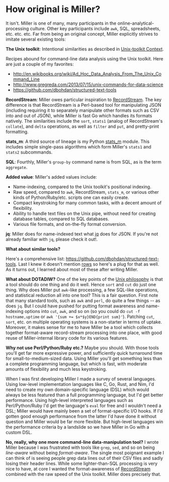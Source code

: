 <!---  PLEASE DO NOT EDIT DIRECTLY. EDIT THE .md.in FILE PLEASE. --->
# How original is Miller?

It isn't. Miller is one of many, many participants in the online-analytical-processing culture. Other key participants include ``awk``, SQL, spreadsheets, etc. etc.  etc.  Far from being an original concept, Miller explicitly strives to imitate several existing tools:

**The Unix toolkit**: Intentional similarities as described in [Unix-toolkit Context](feature-comparison.md).

Recipes abound for command-line data analysis using the Unix toolkit. Here are just a couple of my favorites:

* http://en.wikibooks.org/wiki/Ad_Hoc_Data_Analysis_From_The_Unix_Command_Line
* http://www.gregreda.com/2013/07/15/unix-commands-for-data-science
* https://github.com/dbohdan/structured-text-tools

**RecordStream**: Miller owes particular inspiration to [RecordStream](https://github.com/benbernard/RecordStream). The key difference is that RecordStream is a Perl-based tool for manipulating JSON (including requiring it to separately manipulate other formats such as CSV into and out of JSON), while Miller is fast Go which handles its formats natively.  The similarities include the ``sort``, ``stats1`` (analog of RecordStream's ``collate``), and ``delta`` operations, as well as ``filter`` and ``put``, and pretty-print formatting.

**stats_m**: A third source of lineage is my Python [stats_m](https://github.com/johnkerl/scripts-math/tree/master/stats) module.  This includes simple single-pass algorithms which form Miller's ``stats1`` and ``stats2`` subcommands.

**SQL**: Fourthly, Miller's ``group-by`` command name is from SQL, as is the term ``aggregate``.

**Added value**: Miller's added values include:

* Name-indexing, compared to the Unix toolkit's positional indexing.
* Raw speed, compared to ``awk``, RecordStream, ``stats_m``, or various other kinds of Python/Ruby/etc. scripts one can easily create.
* Compact keystroking for many common tasks, with a decent amount of flexibility.
* Ability to handle text files on the Unix pipe, without need for creating database tables, compared to SQL databases.
* Various file formats, and on-the-fly format conversion.

**jq**: Miller does for name-indexed text what [jq](https://stedolan.github.io/jq/) does for JSON. If you're not already familiar with ``jq``, please check it out!.

**What about similar tools?**

Here's a comprehensive list: https://github.com/dbohdan/structured-text-tools.  Last I knew it doesn't mention [rows](https://github.com/turicas/rows) so here's a plug for that as well.  As it turns out, I learned about most of these after writing Miller.

**What about DOTADIW?** One of the key points of the [Unix philosophy](http://en.wikipedia.org/wiki/Unix_philosophy) is that a tool should do one thing and do it well.  Hence ``sort`` and ``cut`` do just one thing. Why does Miller put ``awk``-like processing, a few SQL-like operations, and statistical reduction all into one tool?  This is a fair question. First note that many standard tools, such as ``awk`` and ``perl``, do quite a few things -- as does ``jq``.  But I could have pushed for putting format awareness and name-indexing options into ``cut``, ``awk``, and so on (so you could do ``cut -f hostname,uptime`` or ``awk '{sum += $x*$y}END{print sum}'``).  Patching ``cut``, ``sort``, etc. on multiple operating systems is a non-starter in terms of uptake.  Moreover, it makes sense for me to have Miller be a tool which collects together format-aware record-stream processing into one place, with good reuse of Miller-internal library code for its various features.

**Why not use Perl/Python/Ruby etc.?** Maybe you should. With those tools you'll get far more expressive power, and sufficiently quick turnaround time for small-to-medium-sized data.  Using Miller you'll get something less than a complete programming language, but which is fast, with moderate amounts of flexibility and much less keystroking.

When I was first developing Miller I made a survey of several languages. Using low-level implementation languages like C, Go, Rust, and Nim, I'd need to create my own domain-specific language (DSL) which would always be less featured than a full programming language, but I'd get better performance.  Using high-level interpreted languages such as Perl/Python/Ruby I'd get the language's ``eval`` for free and I wouldn't need a DSL; Miller would have mainly been a set of format-specific I/O hooks. If I'd gotten good enough performance from the latter I'd have done it without question and Miller would be far more flexible.  But high-level languages win the performance criteria by a landslide so we have Miller in Go with a custom DSL.

**No, really, why one more command-line data-manipulation tool?** I wrote Miller because I was frustrated with tools like ``grep``, ``sed``, and so on being *line-aware* without being *format-aware*. The single most poignant example I can think of is seeing people grep data lines out of their CSV files and sadly losing their header lines.  While some lighter-than-SQL processing is very nice to have, at core I wanted the format-awareness of [RecordStream](https://github.com/benbernard/RecordStream) combined with the raw speed of the Unix toolkit. Miller does precisely that.
